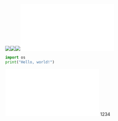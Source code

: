 ![](Pasted%20image%2020250328000115.png)![](Outline.shader)![](Outline.shader)![](test.py)
```python
import os
print("Hello, world!")
```
![](test.py)
1234
